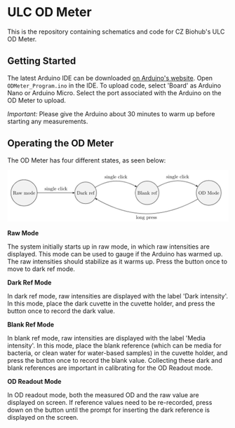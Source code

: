 # ULC OD Meter

 This is the repository containing schematics and code for CZ Biohub's ULC OD Meter. 


## Getting Started
The latest Arduino IDE can be downloaded [on Arduino's website](https://www.arduino.cc/en/software). Open `ODMeter_Program.ino` in the IDE. To upload code, select 'Board' as Arduino Nano or Arduino Micro. Select the port associated with the Arduino on the OD Meter to upload. 

*Important:* Please give the Arduino about 30 minutes to warm up before starting any measurements.

## Operating the OD Meter
The OD Meter has four different states, as seen below:


![OD State Machine](OD_StateMachine.png)

**Raw Mode**

The system initially starts up in raw mode, in which raw intensities are displayed. This mode can be used to gauge if the Arduino has warmed up. The raw intensities should stabilize as it warms up. Press the button once to move to dark ref mode.

**Dark Ref Mode**

In dark ref mode, raw intensities are displayed with the label 'Dark intensity'. In this mode, place the dark cuvette in the cuvette holder, and press the button once to record the dark value.

**Blank Ref Mode**

In blank ref mode, raw intensities are displayed with the label 'Media intensity'. In this mode, place the blank reference (which can be media for bacteria, or clean water for water-based samples) in the cuvette holder, and press the button once to record the blank value. Collecting these dark and blank references are important in calibrating for the OD Readout mode.

**OD Readout Mode**

In OD readout mode, both the measured OD and the raw value are displayed on screen. If reference values need to be re-recorded, press down on the button until the prompt for inserting the dark reference is displayed on the screen.
